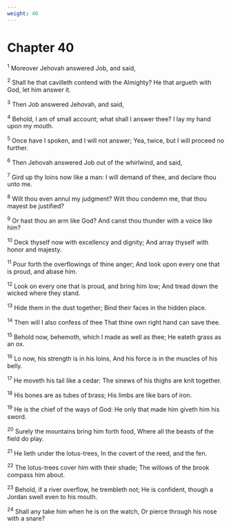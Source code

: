 ```yaml
---
weight: 40
---
```


# Chapter 40

<sup>1</sup> Moreover Jehovah answered Job, and said, 

<sup>2</sup> Shall he that cavilleth contend with the Almighty? He that argueth with God, let him answer it. 

<sup>3</sup> Then Job answered Jehovah, and said, 

<sup>4</sup> Behold, I am of small account; what shall I answer thee? I lay my hand upon my mouth. 

<sup>5</sup> Once have I spoken, and I will not answer; Yea, twice, but I will proceed no further. 

<sup>6</sup> Then Jehovah answered Job out of the whirlwind, and said, 

<sup>7</sup> Gird up thy loins now like a man: I will demand of thee, and declare thou unto me. 

<sup>8</sup> Wilt thou even annul my judgment? Wilt thou condemn me, that thou mayest be justified? 

<sup>9</sup> Or hast thou an arm like God? And canst thou thunder with a voice like him? 

<sup>10</sup> Deck thyself now with excellency and dignity; And array thyself with honor and majesty. 

<sup>11</sup> Pour forth the overflowings of thine anger; And look upon every one that is proud, and abase him. 

<sup>12</sup> Look on every one that is proud, and bring him low; And tread down the wicked where they stand. 

<sup>13</sup> Hide them in the dust together; Bind their faces in the hidden place. 

<sup>14</sup> Then will I also confess of thee That thine own right hand can save thee. 

<sup>15</sup> Behold now, behemoth, which I made as well as thee; He eateth grass as an ox. 

<sup>16</sup> Lo now, his strength is in his loins, And his force is in the muscles of his belly. 

<sup>17</sup> He moveth his tail like a cedar: The sinews of his thighs are knit together. 

<sup>18</sup> His bones are as tubes of brass; His limbs are like bars of iron. 

<sup>19</sup> He is the chief of the ways of God: He only that made him giveth him his sword. 

<sup>20</sup> Surely the mountains bring him forth food, Where all the beasts of the field do play. 

<sup>21</sup> He lieth under the lotus-trees, In the covert of the reed, and the fen. 

<sup>22</sup> The lotus-trees cover him with their shade; The willows of the brook compass him about. 

<sup>23</sup> Behold, if a river overflow, he trembleth not; He is confident, though a Jordan swell even to his mouth. 

<sup>24</sup> Shall any take him when he is on the watch, Or pierce through his nose with a snare? 


